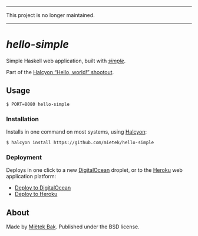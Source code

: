 -------------------------------------------------------------------------------

This project is no longer maintained.

-------------------------------------------------------------------------------


_hello-simple_
==============

Simple Haskell web application, built with [_simple_](https://hackage.haskell.org/package/simple).

Part of the [Halcyon “Hello, world!” shootout](https://halcyon.sh/shootout/).


Usage
-----

```
$ PORT=8080 hello-simple
```


### Installation

Installs in one command on most systems, using [Halcyon](https://halcyon.sh/):

```
$ halcyon install https://github.com/mietek/hello-simple
```


### Deployment

Deploys in one click to a new [DigitalOcean](https://digitalocean.com/) droplet, or to the [Heroku](https://heroku.com/) web application platform:

- [Deploy to DigitalOcean](https://halcyon.sh/deploy/?url=https://github.com/mietek/hello-simple)
- [Deploy to Heroku](https://heroku.com/deploy?template=https://github.com/mietek/hello-simple)


About
-----

Made by [Miëtek Bak](https://mietek.io/).  Published under the BSD license.

